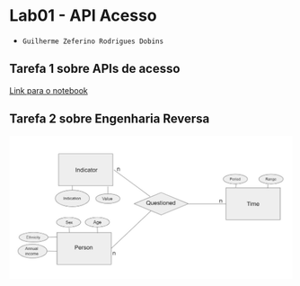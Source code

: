 # Lab01 - API Acesso

* `Guilherme Zeferino Rodrigues Dobins`

## Tarefa 1 sobre APIs de acesso

[Link para o notebook](notebook/lab01-api.ipynb)

## Tarefa 2 sobre Engenharia Reversa

![Modelo Relacional](images/Diagrama-er.jpg)